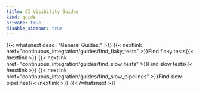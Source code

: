 ```yaml
---
title: CI Visibility Guides
kind: guide
private: true
disable_sidebar: true
---
```


{{< whatsnext desc="General Guides:" >}}
    {{< nextlink href="continuous_integration/guides/find_flaky_tests" >}}Find flaky tests{{< /nextlink >}}
    {{< nextlink href="continuous_integration/guides/find_slow_tests" >}}Find slow tests{{< /nextlink >}}
    {{< nextlink href="continuous_integration/guides/find_slow_pipelines" >}}Find slow pipelines{{< /nextlink >}}
{{< /whatsnext >}}
